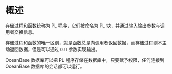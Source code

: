 概述 
=======================

存储过程和函数统称为 PL 程序，它们被命名为 PL 块，并通过输入输出参数与调用者交换信息。

存储过程和函数的唯一区别，就是函数总是向调用者返回数据，而存储过程则不主动返回数据，但是可以通过 `OUT` 参数实现输出。

OceanBase 数据库可以把 PL 程序存储在数据库中，只要赋予权限，任何连接到 OceanBase 数据库的会话都可以运行。
